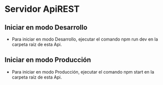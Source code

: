# Servidor ApiREST

## Iniciar en modo Desarrollo

- Para iniciar en modo Desarrollo, ejecutar el comando npm run dev en la carpeta raíz de esta Api.

## Iniciar en modo Producción

- Para iniciar en modo Producción, ejecutar el comando npm start en la carpeta raíz de esta Api.